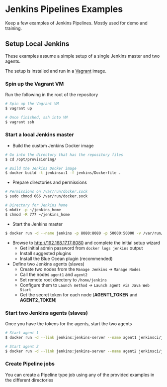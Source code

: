 # Jenkins Pipelines Examples
Keep a few examples of Jenkins Pipelines. Mostly used for demo and training.

## Setup Local Jenkins
These examples assume a simple setup of a single Jenkins master and two agents.

The setup is installed and run in a [Vagrant](https://www.vagrantup.com/) image.

### Spin up the Vagrant VM
Run the following in the root of the repository
```bash
# Spin up the Vagrant VM
$ vagrant up

# Once finished, ssh into VM
$ vagrant ssh
```

### Start a local Jenkins master
- Build the custom Jenkins Docker image
```bash
# Go into the directory that has the repository files
$ cd /opt/provisioning/

# Build the Jenkins Docker image
$ docker build -t jenkinsx:1 -f jenkins/Dockerfile .
```

- Prepare directories and permissions
```bash
# Permissions on /var/run/docker.sock
$ sudo chmod 666 /var/run/docker.sock

# Directory for Jenkins home
$ mkdir -p ~/jenkins_home
$ chmod -R 777 ~/jenkins_home
```

- Start the Jenkins master
```bash
$ docker run -d --name jenkins -p 8080:8080 -p 50000:50000 -v /var/run/docker.sock:/var/run/docker.sock -v ~/jenkins_home:/var/jenkins_home jenkinsx:1
```
- Browse to http://192.168.17.17:8080 and complete the initial setup wizard
  - Get initial admin password from `docker logs jenkins` output
  - Install suggested plugins
  - Install the Blue Ocean plugin (recommended)
- Define two Jenkins agents (slaves)
  - Create two nodes from the `Manage Jenkins` -> `Manage Nodes`
  - Call the nodes `agent1` and `agent2`
  - Set remote root directory to `/home/jenkins`
  - Configure them to `Launch method` -> `Launch agent via Java Web Start`
  - Get the secret token for each node (**AGENT1_TOKEN** and **AGENT2_TOKEN**)

### Start two Jenkins agents (slaves)
Once you have the tokens for the agents, start the two agents
```bash
# Start agent 1
$ docker run -d --link jenkins:jenkins-server --name agent1 jenkinsci/jnlp-slave:3.7-1 -url http://jenkins-server:8080 ${AGENT1_TOKEN} agent1

# Start agent 2
$ docker run -d --link jenkins:jenkins-server --name agent2 jenkinsci/jnlp-slave:3.7-1 -url http://jenkins-server:8080 ${AGENT2_TOKEN} agent2

```

### Create Pipeline jobs
You can create a Pipeline type job using any of the provided examples in the different directories
